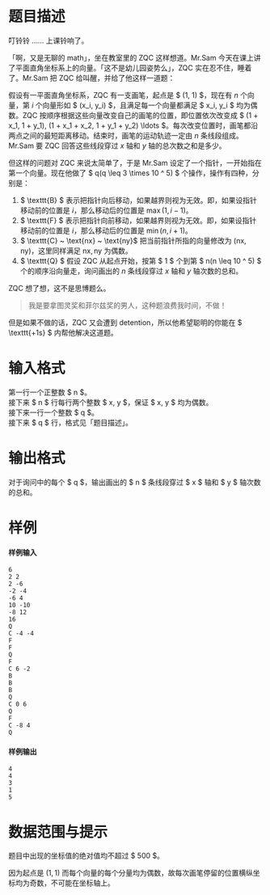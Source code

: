 
# 题目描述

叮铃铃 …… 上课铃响了。

「啊，又是无聊的 math」，坐在教室里的 ZQC 这样想道。Mr.Sam 今天在课上讲了平面直角坐标系上的向量。「这不是幼儿园姿势么」，ZQC 实在忍不住，睡着了。Mr.Sam 把 ZQC 给叫醒，并给了他这样一道题：

假设有一平面直角坐标系，ZQC 有一支画笔，起点是 $ (1, 1) $，现在有 $n$ 个向量，第 $i$ 个向量形如 $ (x_i, y_i) $，且满足每一个向量都满足 $ x_i, y_i $ 均为偶数。ZQC 按顺序根据这些向量改变自己的画笔的位置，即位置依次改变成 $ (1 + x_1, 1 + y_1), (1 + x_1 + x_2, 1 + y_1 + y_2) \ldots $。每次改变位置时，画笔都沿两点之间的最短距离移动。结束时，画笔的运动轨迹一定由 $n$ 条线段组成。Mr.Sam 要 ZQC 回答这些线段穿过 $x$ 轴和 $y$ 轴的总次数之和是多少。

但这样的问题对 ZQC 来说太简单了，于是 Mr.Sam 设定了一个指针，一开始指在第一个向量。现在他做了 $ q(q \leq 3 \times 10 ^ 5) $ 个操作，操作有四种，分别是：

1. $ \texttt{B} $ 表示把指针向后移动，如果越界则视为无效。即，如果设指针移动前的位置是 $i$，那么移动后的位置是 $\max(1,i-1)$。
2. $ \texttt{F} $ 表示把指针向前移动，如果越界则视为无效。即，如果设指针移动前的位置是 $i$，那么移动后的位置是 $\min(n,i+1)$。
3. $ \texttt{C} ~ \text{nx} ~ \text{ny}$ 把当前指针所指的向量修改为 $(\text{nx},\text{ny})$，这里同样满足 $\text{nx},\text{ny}$ 为偶数。
4. $ \texttt{Q} $ 假设 ZQC 从起点开始，按第 $ 1 $ 个到第 $ n(n \leq 10 ^ 5) $ 个的顺序沿向量走，询问画出的 $n$ 条线段穿过 $x$ 轴和 $y$ 轴次数的总和。

ZQC 想了想，这不是思博题么。

> 我是要拿图灵奖和菲尔兹奖的男人，这种题浪费我时间，不做！

但是如果不做的话，ZQC 又会遭到 detention，所以他希望聪明的你能在 $ \texttt{+1s} $ 内帮他解决这道题。

# 输入格式

第一行一个正整数 $ n $。  
接下来 $ n $ 行每行两个整数 $ x, y $，保证 $ x, y $ 均为偶数。  
接下来一行一个整数 $ q $。  
接下来 $ q $ 行，格式见「题目描述」。

# 输出格式

对于询问中的每个 $ q $，输出画出的 $ n $ 条线段穿过 $ x $ 轴和 $ y $ 轴次数的总和。

# 样例

#### 样例输入
```plain
6
2 2
2 -6
-2 -4
-6 4
10 -10
-8 12
16
Q
C -4 -4 
F
F
Q
F
C 6 -2 
B
B
B
Q
C 0 6 
Q
F
C -8 4 
Q
```

#### 样例输出
```plain
4
4
3
1
5
```

# 数据范围与提示

题目中出现的坐标值的绝对值均不超过 $ 500 $。

因为起点是 $(1,1)$ 而每个向量的每个分量均为偶数，故每次画笔停留的位置横纵坐标均为奇数，不可能在坐标轴上。

